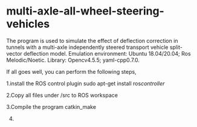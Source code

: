 # multi-axle-all-wheel-steering-vehicles
The program is used to simulate the effect of deflection correction in tunnels with a multi-axle independently steered transport vehicle split-vector deflection model.
Emulation environment: Ubuntu 18.04/20.04; Ros Melodic/Noetic.
Library: Opencv4.5.5; yaml-cpp0.7.0.

If all goes well, you can perform the following steps,

1.install the ROS control plugin
sudo apt-get install ros*controller*

2.Copy all files under /src to ROS workspace

3.Compile the program
catkin_make

4.



